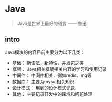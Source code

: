 # Java


> Java是世界上最好的语言 —— 鲁迅


## intro
Java模块的内容目前主要分为以下几类：
- 基础： 新语法，新特性，并发包之类
- 框架： Java相关框架相关内容的学习和使用记录
- 中间件： 中间件相关，例如redis、mq等
- 数据库：  主要为mysql相关知识
- 设计模式： 用到的设计模式记录
- 其他： 主要记录开发中的踩坑和问题处理